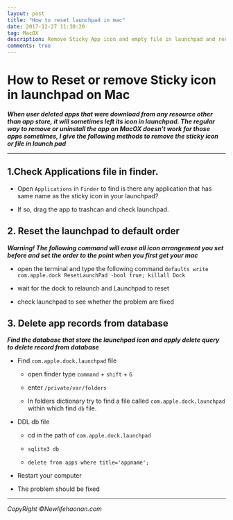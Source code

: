 ```yaml
---
layout: post
title: "How to reset launchpad in mac"
date: 2017-12-27 11:30:20
tag: MacOX
description: Remove Sticky App icon and empty file in launchpad and reorganize launchpad.
comments: true
---
```

# How to Reset or remove Sticky icon in launchpad on Mac

**_When user deleted apps that were download from any resource other than app store, it will sometimes left its icon in launchpad. The regular way to remove or uninstall the app on MacOX doesn't work for those apps sometimes, I give the following methods to remove the sticky icon or file in launch pad_**

<hr />

## 1.Check Applications file in finder.
* Open `Applications` in `Finder` to find is there any application that has same name as the sticky icon in your launchpad?

* If so, drag the app to trashcan and check launchpad.

## 2. Reset the launchpad to default order
**_Warning! The following command will erase all icon arrangement you set before and set the order to the point when you first get your mac_**
* open the terminal and type the following command
`defaults write com.apple.dock ResetLaunchPad -bool true; killall Dock`

* wait for the dock to relaunch and Launchpad to reset

* check launchpad to see whether the problem are fixed

## 3. Delete app records from database

**_Find the database that store the launchpad icon and apply delete query to delete record from database_**

* Find `com.apple.dock.launchpad` file

  * open finder type `command` + `shift` + `G`

  * enter `/private/var/folders`

  * In folders dictionary try to find a file called `com.apple.dock.launchpad` within which find `db` file.

* DDL db file

  * cd in the path of `com.apple.dock.launchpad`

  * `sqlite3 db`

  * `delete from apps where title='appname';`

* Restart your computer

* The problem should be fixed

<hr>

_CopyRight &copy;Newlifehaonan.com_
